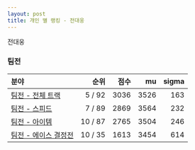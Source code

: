 ```yaml
---
layout: post
title: 개인 별 랭킹 - 전대웅
---
```


전대웅


### 팀전

| 분야 | 순위 | 점수 | mu | sigma |
|:---|---:|---:|---:|---:|
| [팀전 - 전체 트랙](../team-full) | 5 / 92 | 3036 | 3526 | 163 |
| [팀전 - 스피드](../team-speed) | 7 / 89 | 2869 | 3564 | 232 |
| [팀전 - 아이템](../team-item) | 10 / 87 | 2765 | 3504 | 246 |
| [팀전 - 에이스 결정전](../team-ace) | 10 / 35 | 1613 | 3454 | 614 |
